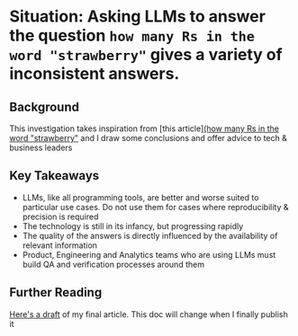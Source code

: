 # Situation: Asking LLMs to answer the question `how many Rs in the word "strawberry"` gives a variety of inconsistent answers.

## Background
This investigation takes inspiration from [this article][(how many Rs in the word "strawberry"](https://hammadulhaq.medium.com/the-curious-case-of-spelling-strawberry-401cb7d5b100) and I draw some conclusions and offer advice to tech & business leaders


## Key Takeaways
- LLMs, like all programming tools, are better and worse suited to particular use cases. Do not use them for cases where reproducibility & precision is required
- The technology is still in its infancy, but progressing rapidly
- The quality of the answers is directly influenced by the availability of relevant information
- Product, Engineering and Analytics teams who are using LLMs must build QA and verification processes around them

## Further Reading
[Here's a draft](https://www.dropbox.com/scl/fi/un4c5uk4k1fud4svb0uc2/What-strawberries-tell-us-about-the-limitations_use-cases-of-AI-and-Large-Language-Models-LLMs.paper?rlkey=7i6ppiijn8xxmrrgv799wriln&dl=0) of my final article. This doc will change when I finally publish it